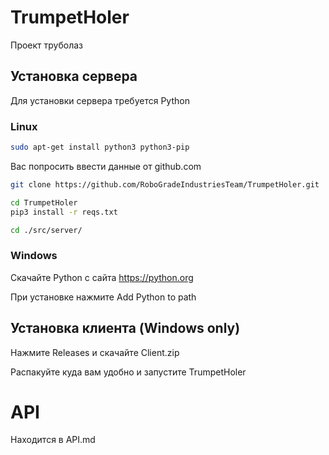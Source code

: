 # TrumpetHoler
Проект труболаз

## Установка сервера
Для установки сервера требуется Python

### Linux
```bash
sudo apt-get install python3 python3-pip
```

Вас попросить ввести данные от github.com
```bash
git clone https://github.com/RoboGradeIndustriesTeam/TrumpetHoler.git
```

```bash
cd TrumpetHoler
pip3 install -r reqs.txt
```

```bash
cd ./src/server/
```
### Windows

Скачайте Python с сайта https://python.org

При установке нажмите Add Python to path

## Установка клиента (Windows only)
Нажмите Releases и скачайте Client.zip

Распакуйте куда вам удобно и запустите TrumpetHoler

# API
Находится в API.md